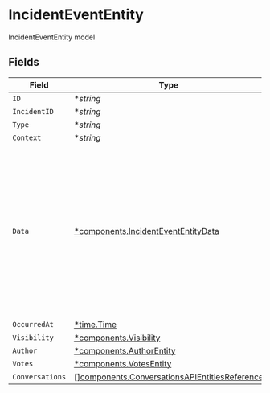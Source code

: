 # IncidentEventEntity

IncidentEventEntity model


## Fields

| Field                                                                                                                                                                                                                                                                                                                      | Type                                                                                                                                                                                                                                                                                                                       | Required                                                                                                                                                                                                                                                                                                                   | Description                                                                                                                                                                                                                                                                                                                |
| -------------------------------------------------------------------------------------------------------------------------------------------------------------------------------------------------------------------------------------------------------------------------------------------------------------------------- | -------------------------------------------------------------------------------------------------------------------------------------------------------------------------------------------------------------------------------------------------------------------------------------------------------------------------- | -------------------------------------------------------------------------------------------------------------------------------------------------------------------------------------------------------------------------------------------------------------------------------------------------------------------------- | -------------------------------------------------------------------------------------------------------------------------------------------------------------------------------------------------------------------------------------------------------------------------------------------------------------------------- |
| `ID`                                                                                                                                                                                                                                                                                                                       | **string*                                                                                                                                                                                                                                                                                                                  | :heavy_minus_sign:                                                                                                                                                                                                                                                                                                         | N/A                                                                                                                                                                                                                                                                                                                        |
| `IncidentID`                                                                                                                                                                                                                                                                                                               | **string*                                                                                                                                                                                                                                                                                                                  | :heavy_minus_sign:                                                                                                                                                                                                                                                                                                         | N/A                                                                                                                                                                                                                                                                                                                        |
| `Type`                                                                                                                                                                                                                                                                                                                     | **string*                                                                                                                                                                                                                                                                                                                  | :heavy_minus_sign:                                                                                                                                                                                                                                                                                                         | N/A                                                                                                                                                                                                                                                                                                                        |
| `Context`                                                                                                                                                                                                                                                                                                                  | **string*                                                                                                                                                                                                                                                                                                                  | :heavy_minus_sign:                                                                                                                                                                                                                                                                                                         | N/A                                                                                                                                                                                                                                                                                                                        |
| `Data`                                                                                                                                                                                                                                                                                                                     | [*components.IncidentEventEntityData](../../models/components/incidentevententitydata.md)                                                                                                                                                                                                                                  | :heavy_minus_sign:                                                                                                                                                                                                                                                                                                         | Can be one of: NoteEntity, TourStepEntity, RootCauseEntity, ChangeTypeEntity, RoleUpdateEntity, TaskUpdateEntity, AlertLinkedEntity, ChatMessageEntity, AddTaskListEntity, ImpactUpdateEntity, TicketUpdateEntity, GeneralUpdateEntity, ChangelogEntryEntity, IncidentStatusEntity, TeamAssignmentEntity, BulkUpdateEntity |
| `OccurredAt`                                                                                                                                                                                                                                                                                                               | [*time.Time](https://pkg.go.dev/time#Time)                                                                                                                                                                                                                                                                                 | :heavy_minus_sign:                                                                                                                                                                                                                                                                                                         | N/A                                                                                                                                                                                                                                                                                                                        |
| `Visibility`                                                                                                                                                                                                                                                                                                               | [*components.Visibility](../../models/components/visibility.md)                                                                                                                                                                                                                                                            | :heavy_minus_sign:                                                                                                                                                                                                                                                                                                         | N/A                                                                                                                                                                                                                                                                                                                        |
| `Author`                                                                                                                                                                                                                                                                                                                   | [*components.AuthorEntity](../../models/components/authorentity.md)                                                                                                                                                                                                                                                        | :heavy_minus_sign:                                                                                                                                                                                                                                                                                                         | N/A                                                                                                                                                                                                                                                                                                                        |
| `Votes`                                                                                                                                                                                                                                                                                                                    | [*components.VotesEntity](../../models/components/votesentity.md)                                                                                                                                                                                                                                                          | :heavy_minus_sign:                                                                                                                                                                                                                                                                                                         | VotesEntity model                                                                                                                                                                                                                                                                                                          |
| `Conversations`                                                                                                                                                                                                                                                                                                            | [][components.ConversationsAPIEntitiesReference](../../models/components/conversationsapientitiesreference.md)                                                                                                                                                                                                             | :heavy_minus_sign:                                                                                                                                                                                                                                                                                                         | N/A                                                                                                                                                                                                                                                                                                                        |